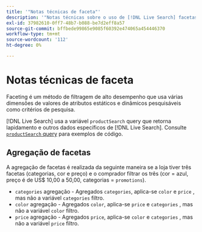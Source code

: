 ```yaml
---
title: '"Notas técnicas de faceta"'
description: '"Notas técnicas sobre o uso de [!DNL Live Search] facetas."'
exl-id: 37982610-0ff7-48b7-b088-be7d2eff8a57
source-git-commit: bffbede99865e9085f60392e474065a454446370
workflow-type: tm+mt
source-wordcount: '112'
ht-degree: 0%

---
```


# Notas técnicas de faceta

Faceting é um método de filtragem de alto desempenho que usa várias dimensões de valores de atributos estáticos e dinâmicos pesquisáveis como critérios de pesquisa.

[!DNL Live Search] usa a variável `productSearch` query que retorna lapidamento e outros dados específicos de [!DNL Live Search]. Consulte [`productSearch` query](https://devdocs.magento.com/live-search/product-search.html) para exemplos de código.

## Agregação de facetas

A agregação de facetas é realizada da seguinte maneira se a loja tiver três facetas (categorias, cor e preço) e o comprador filtrar os três (cor = azul, preço é de US$ 10,00 a 50,00, categorias = `promotions`).

* `categories` agregação - Agregados `categories`, aplica-se `color` e `price` , mas não a variável `categories` filtro.
* `color` agregação - Agregados `color`, aplica-se `price` e `categories` , mas não a variável `color` filtro.
* `price` agregação - Agregados `price`, aplica-se `color` e `categories` , mas não a variável `price` filtro.
